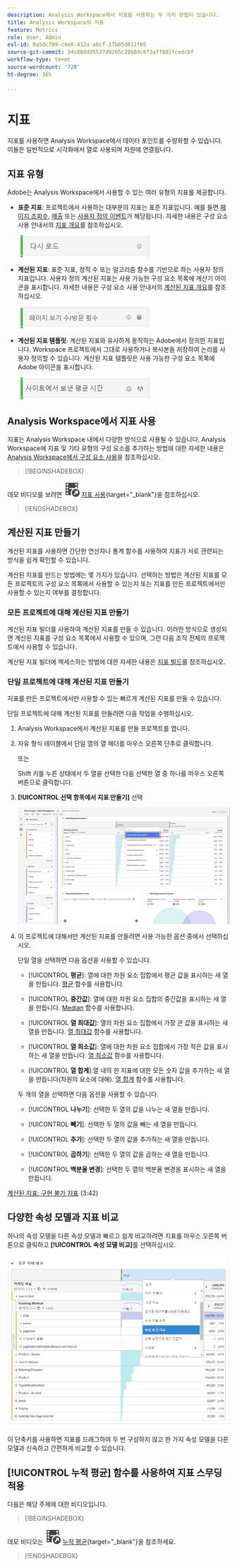 ```yaml
---
description: Analysis Workspace에서 지표를 사용하는 두 가지 방법이 있습니다.
title: Analysis Workspace의 지표
feature: Metrics
role: User, Admin
exl-id: 0a5dc709-c4e8-412a-a6cf-37b85d811f65
source-git-commit: 34c88ddd5537d9265c20b0dc6f3aff801fcedcbf
workflow-type: tm+mt
source-wordcount: '728'
ht-degree: 36%

---
```


# 지표

지표를 사용하면 Analysis Workspace에서 데이터 포인트를 수량화할 수 있습니다. 이들은 일반적으로 시각화에서 열로 사용되며 차원에 연결됩니다.

## 지표 유형

Adobe는 Analysis Workspace에서 사용할 수 있는 여러 유형의 지표를 제공합니다.

* **표준 지표**: 프로젝트에서 사용하는 대부분의 지표는 표준 지표입니다. 예를 들면 [페이지 조회수](/help/components/metrics/page-views.md), [매출](/help/components/metrics/revenue.md) 또는 [사용자 정의 이벤트](/help/components/metrics/custom-events.md)가 해당됩니다. 자세한 내용은 구성 요소 사용 안내서의 [지표 개요](/help/components/metrics/overview.md)를 참조하십시오.

  ![표준 지표](assets/standard-metric.png)

* **계산된 지표**: 표준 지표, 정적 수 또는 알고리즘 함수를 기반으로 하는 사용자 정의 지표입니다. 사용자 정의 계산된 지표는 사용 가능한 구성 요소 목록에 계산기 아이콘을 표시합니다. 자세한 내용은 구성 요소 사용 안내서의 [계산된 지표 개요](/help/components/c-calcmetrics/cm-overview.md)를 참조하십시오.

  ![계산된 지표](assets/calculated-metric.png)

* **계산된 지표 템플릿**: 계산된 지표와 유사하게 동작하는 Adobe에서 정의한 지표입니다. Workspace 프로젝트에서 그대로 사용하거나 복사본을 저장하여 논리를 사용자 정의할 수 있습니다. 계산된 지표 템플릿은 사용 가능한 구성 요소 목록에 Adobe 아이콘을 표시합니다.

  ![계산된 지표 템플릿](assets/calculated-metric-template.png)

## Analysis Workspace에서 지표 사용

지표는 Analysis Workspace 내에서 다양한 방식으로 사용될 수 있습니다. Analysis Workspace에 지표 및 기타 유형의 구성 요소를 추가하는 방법에 대한 자세한 내용은 [Analysis Workspace에서 구성 요소 사용](/help/analyze/analysis-workspace/components/use-components-in-workspace.md)을 참조하십시오.


>[!BEGINSHADEBOX]

데모 비디오를 보려면 ![VideoCheckedOut](/help/assets/icons/VideoCheckedOut.svg) [지표 사용](https://video.tv.adobe.com/v/40817?quality=12&learn=on){target="_blank"}을 참조하십시오.

>[!ENDSHADEBOX]

## 계산된 지표 만들기

계산된 지표를 사용하면 간단한 연산자나 통계 함수를 사용하여 지표가 서로 관련되는 방식을 쉽게 확인할 수 있습니다.

계산된 지표를 만드는 방법에는 몇 가지가 있습니다. 선택하는 방법은 계산된 지표를 모든 프로젝트의 구성 요소 목록에서 사용할 수 있는지 또는 지표를 만든 프로젝트에서만 사용할 수 있는지 여부를 결정합니다.

### 모든 프로젝트에 대해 계산된 지표 만들기

계산된 지표 빌더를 사용하여 계산된 지표를 만들 수 있습니다. 이러한 방식으로 생성되면 계산된 지표를 구성 요소 목록에서 사용할 수 있으며, 그런 다음 조직 전체의 프로젝트에서 사용할 수 있습니다.

계산된 지표 빌더에 액세스하는 방법에 대한 자세한 내용은 [지표 빌드](/help/components/c-calcmetrics/c-workflow/cm-workflow/c-build-metrics/cm-build-metrics.md)를 참조하십시오.

### 단일 프로젝트에 대해 계산된 지표 만들기

지표를 만든 프로젝트에서만 사용할 수 있는 빠르게 계산된 지표를 만들 수 있습니다.

단일 프로젝트에 대해 계산된 지표를 만들려면 다음 작업을 수행하십시오.

1. Analysis Workspace에서 계산된 지표를 만들 프로젝트를 엽니다.

1. 자유 형식 테이블에서 단일 열의 열 헤더를 마우스 오른쪽 단추로 클릭합니다.

   또는

   Shift 키를 누른 상태에서 두 열을 선택한 다음 선택한 열 중 하나를 마우스 오른쪽 버튼으로 클릭합니다.

1. **[!UICONTROL 선택 항목에서 지표 만들기]** 선택

   ![선택 항목에서 만들기 강조 표시된 Workspace 패널](assets/create-metric-from-selection.png)

1. 이 프로젝트에 대해서만 계산된 지표를 만들려면 사용 가능한 옵션 중에서 선택하십시오.

   단일 열을 선택하면 다음 옵션을 사용할 수 있습니다.

   * [!UICONTROL **평균**]: 열에 대한 차원 요소 집합에서 평균 값을 표시하는 새 열을 만듭니다. [평균](/help/components/c-calcmetrics/cm-reference/cm-functions.md#mean) 함수를 사용합니다.

   * [!UICONTROL **중간값**]: 열에 대한 차원 요소 집합의 중간값을 표시하는 새 열을 만듭니다. [Median](/help/components/c-calcmetrics/cm-reference/cm-functions.md#median) 함수를 사용합니다.

   * [!UICONTROL **열 최대값**]: 열의 차원 요소 집합에서 가장 큰 값을 표시하는 새 열을 만듭니다. [열 최대값](/help/components/c-calcmetrics/cm-reference/cm-functions.md#column-maximum) 함수를 사용합니다.

   * [!UICONTROL **열 최소값**]: 열에 대한 차원 요소 집합에서 가장 작은 값을 표시하는 새 열을 만듭니다. [열 최소값](/help/components/c-calcmetrics/cm-reference/cm-functions.md#column-minimum) 함수를 사용합니다.

   * [!UICONTROL **열 합계**]:열 내의 한 지표에 대한 모든 숫자 값을 추가하는 새 열을 만듭니다(차원의 요소에 대해). [열 합계](/help/components/c-calcmetrics/cm-reference/cm-functions.md#column-sum) 함수를 사용합니다.

   두 개의 열을 선택하면 다음 옵션을 사용할 수 있습니다.

   * [!UICONTROL **나누기**]: 선택한 두 열의 값을 나누는 새 열을 만듭니다.

   * [!UICONTROL **빼기**]: 선택한 두 열의 값을 빼는 새 열을 만듭니다.

   * [!UICONTROL **추가**]: 선택한 두 열의 값을 추가하는 새 열을 만듭니다.

   * [!UICONTROL **곱하기**]: 선택한 두 열의 값을 곱하는 새 열을 만듭니다.

   * [!UICONTROL **백분율 변경**]: 선택한 두 열의 백분율 변경을 표시하는 새 열을 만듭니다.

[계산된 지표: 구현 불가 지표](https://experienceleague.adobe.com/docs/analytics-learn/tutorials/components/calculated-metrics/calculated-metrics-implementationless-metrics.html?lang=ko-KR) (3:42)

## 다양한 속성 모델과 지표 비교

하나의 속성 모델을 다른 속성 모델과 빠르고 쉽게 비교하려면 지표를 마우스 오른쪽 버튼으로 클릭하고 **[!UICONTROL 속성 모델 비교]**&#x200B;를 선택하십시오.

![속성 비교](assets/compare-attribution.png)

이 단축키를 사용하면 지표를 드래그하여 두 번 구성하지 않고 한 가지 속성 모델을 다른 모델과 신속하고 간편하게 비교할 수 있습니다.

## [!UICONTROL 누적 평균] 함수를 사용하여 지표 스무딩 적용

다음은 해당 주제에 대한 비디오입니다.


>[!BEGINSHADEBOX]

데모 비디오는 ![VideoCheckedOut](/help/assets/icons/VideoCheckedOut.svg) [누적 평균](https://video.tv.adobe.com/v/27068?quality=12&learn=on){target="_blank"}을 참조하세요.

>[!ENDSHADEBOX]

